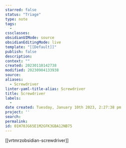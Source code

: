 ```yaml
---
starred: false
status: "Triage"
type: note
tags:
  - 
cssclasses: 
obsidianUIMode: source
obsidianEditingMode: live
template: "[[Default]]"
publish: false
description: 
context: ""
created: 20230110142738
modified: 20230904133938
source: 
aliases:
  - Screwdriver
linter-yaml-title-alias: Screwdriver
title: Screwdriver
labels:
  - 
date created: Tuesday, January 10th 2023, 2:27:38 pm
project: ''
search: 
permalink: 
id: 01H70JG65E1M2GFK3GBA12NB75
---
```


[[vrtmrzobsidian-screwdriver]]
